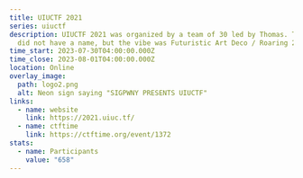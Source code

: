 ```yaml
---
title: UIUCTF 2021
series: uiuctf
description: UIUCTF 2021 was organized by a team of 30 led by Thomas. The theme
  did not have a name, but the vibe was Futuristic Art Deco / Roaring 20s.
time_start: 2023-07-30T04:00:00.000Z
time_close: 2023-08-01T04:00:00.000Z
location: Online
overlay_image:
  path: logo2.png
  alt: Neon sign saying "SIGPWNY PRESENTS UIUCTF"
links:
  - name: website
    link: https://2021.uiuc.tf/
  - name: ctftime
    link: https://ctftime.org/event/1372
stats:
  - name: Participants
    value: "658"
---
```

